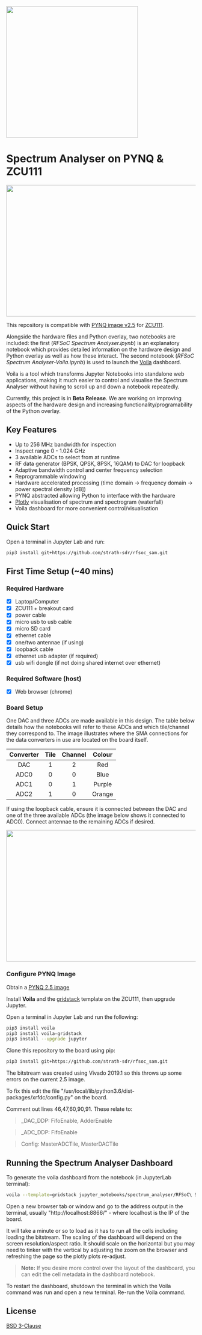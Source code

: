 <img src="https://www.strath.ac.uk/media/1newwebsite/webteam/logos/xUoS_Logo_Horizontal.png.pagespeed.ic.M6gv_BmDx1.png" width="350">

# Spectrum Analyser on PYNQ & ZCU111
<p align="center">
  <img src="../../blob/master/img/spectrum-analyser.gif" width="750" height="350" />
<p/>

This repository is compatible with [PYNQ image v2.5](https://github.com/Xilinx/PYNQ/releases) for [ZCU111](https://www.xilinx.com/products/boards-and-kits/zcu111.html).

Alongside the hardware files and Python overlay, two notebooks are included: the first (_RFSoC Spectrum Analyser.ipynb_) is an explanatory notebook which provides detailed information on the hardware design and Python overlay as well as how these interact. The second notebook (_RFSoC Spectrum Analyser-Voila.ipynb_) is used to launch the [Voila](https://github.com/voila-dashboards/voila) dashboard.

Voila is a tool which transforms Jupyter Notebooks into standalone web applications, making it much easier to control and visualise the Spectrum Analyser without having to scroll up and down a notebook repeatedly. 

Currently, this project is in **Beta Release**. We are working on improving aspects of the hardware design and increasing functionality/programability of the Python overlay. 

## Key Features 
* Up to 256 MHz bandwidth for inspection
* Inspect range 0 - 1.024 GHz
* 3 available ADCs to select from at runtime 
* RF data generator (BPSK, QPSK, 8PSK, 16QAM) to DAC for loopback 
* Adaptive bandwidth control and center frequency selection
* Reprogrammable windowing
* Hardware accelerated processing (time domain &rarr; frequency domain &rarr; power spectral density [dB]) 
* PYNQ abstracted allowing Python to interface with the hardware
* [Plotly](https://plot.ly/) visualisation of spectrum and spectrogram (waterfall)
* Voila dashboard for more convenient control/visualisation 

## Quick Start

Open a terminal in Jupyter Lab and run:
```sh
pip3 install git+https://github.com/strath-sdr/rfsoc_sam.git
```

## First Time Setup (~40 mins)

### Required Hardware
- [x] Laptop/Computer
- [x] ZCU111 + breakout card 
- [x] power cable
- [x] micro usb to usb cable
- [x] micro SD card
- [x] ethernet cable
- [x] one/two antennae (if using)
- [x] loopback cable
- [x] ethernet usb adapter (if required)
- [x] usb wifi dongle (if not doing shared internet over ethernet)

### Required Software (host)
- [x] Web browser (chrome) 

### Board Setup 
One DAC and three ADCs are made available in this design. The table below details how the notebooks will refer to these ADCs and which tile/channel they correspond to. The image illustrates where the SMA connections for the data converters in use are located on the board itself. 

|Converter| Tile | Channel | Colour |
|:----:   |:----:|:-------:|:------:|
| DAC     |  1   |    2    |  Red   |
| ADC0    |  0   |    0    |  Blue |
| ADC1    |  0   |    1    | Purple   |
| ADC2    |  1   |    0    | Orange |
 
If using the loopback cable, ensure it is connected between the DAC and one of the three available ADCs (the image below shows it connected to ADC0). Connect antennae to the remaining ADCs if desired. 
	
<p align="center">
<img src="../../blob/master/img/rfsoc_setup.png" width="750" height="350">
<p/>


### Configure PYNQ Image

Obtain a [PYNQ 2.5 image](https://github.com/Xilinx/PYNQ/releases)

Install **Voila** and the [gridstack](https://github.com/voila-dashboards/voila-gridstack) template on the ZCU111, then upgrade Jupyter.

Open a terminal in Jupyter Lab and run the following:
```sh
pip3 install voila
pip3 install voila-gridstack
pip3 install --upgrade jupyter 
```

Clone this repository to the board using pip:
```sh 
pip3 install git+https://github.com/strath-sdr/rfsoc_sam.git
```

The bitstream was created using Vivado 2019.1 so this throws up some errors on the current 2.5 image.

To fix this edit the file "/usr/local/lib/python3.6/dist-packages/xrfdc/config.py" on the board.

Comment out lines 46,47,60,90,91. These relate to:
> _DAC_DDP: FifoEnable, AdderEnable

> _ADC_DDP: FifoEnable

> Config:   MasterADCTile, MasterDACTile

## Running the Spectrum Analyser Dashboard 
	
To generate the voila dashboard from the notebook (in JupyterLab terminal):
```sh	
voila --template=gridstack jupyter_notebooks/spectrum_analyser/RFSoC\ Spectrum\ Analyser-Voila.ipynb --theme=dark
```
Open a new browser tab or window and go to the address output in the terminal, usually "http://localhost:8866/" - where localhost is the IP of the board.

It will take a minute or so to load as it has to run all the cells including loading the bitstream. 
The scaling of the dashboard will depend on the screen resolution/aspect ratio. 
It should scale on the horizontal but you may need to tinker with the vertical by adjusting the zoom on the browser and refreshing the page so the plotly plots re-adjust.

> **Note:** If you desire more control over the layout of the dashboard, you can edit the cell metadata in the dashboard notebook.

To restart the dashboard, shutdown the terminal in which the Voila command was run and open a new terminal. Re-run the Voila command. 

## License 
[BSD 3-Clause](../../blob/master/LICENSE)
